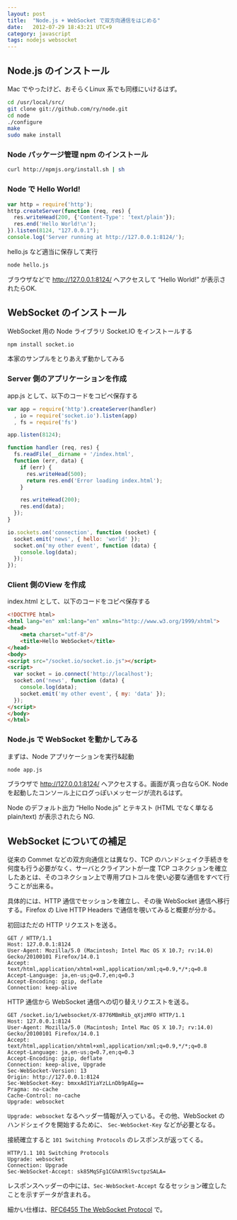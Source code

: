 ```yaml
---
layout: post
title:  "Node.js + WebSocket で双方向通信をはじめる"
date:   2012-07-29 18:43:21 UTC+9
category: javascript
tags: nodejs websocket
---
```


## Node.js のインストール

Mac でやったけど、おそらくLinux 系でも同様にいけるはず。

```sh
cd /usr/local/src/
git clone git://github.com/ry/node.git
cd node
./configure
make
sudo make install
```

### Node パッケージ管理 npm のインストール

```sh
curl http://npmjs.org/install.sh | sh
```

### Node で Hello World!

```javascript
var http = require('http');
http.createServer(function (req, res) {
  res.writeHead(200, {'Content-Type': 'text/plain'});
  res.end('Hello World!\n');
}).listen(8124, "127.0.0.1");
console.log('Server running at http://127.0.0.1:8124/');
```

hello.js など適当に保存して実行

```sh
node hello.js
```

ブラウザなどで http://127.0.0.1:8124/ へアクセスして “Hello World!” が表示されたらOK.

## WebSocket のインストール

WebSocket 用の Node ライブラリ Socket.IO をインストールする

```sh
npm install socket.io
```

本家のサンプルをとりあえず動かしてみる

### Server 側のアプリケーションを作成

app.js として、以下のコードをコピペ保存する

```javascript
var app = require('http').createServer(handler)
  , io = require('socket.io').listen(app)
  , fs = require('fs')

app.listen(8124);

function handler (req, res) {
  fs.readFile(__dirname + '/index.html',
  function (err, data) {
    if (err) {
      res.writeHead(500);
      return res.end('Error loading index.html');
    }

    res.writeHead(200);
    res.end(data);
  });
}

io.sockets.on('connection', function (socket) {
  socket.emit('news', { hello: 'world' });
  socket.on('my other event', function (data) {
    console.log(data);
  });
});
```

### Client 側のView を作成

index.html として、以下のコードをコピペ保存する

```html
<!DOCTYPE html>
<html lang="en" xml:lang="en" xmlns="http://www.w3.org/1999/xhtml">
<head>
    <meta charset="utf-8"/>
    <title>Hello WebSocket</title>
</head>
<body>
<script src="/socket.io/socket.io.js"></script>
<script>
  var socket = io.connect('http://localhost');
  socket.on('news', function (data) {
    console.log(data);
    socket.emit('my other event', { my: 'data' });
  });
</script>
</body>
</html>
```

### Node.js で WebSocket を動かしてみる

まずは、Node アプリケーションを実行&起動

```sh
node app.js
```

ブラウザで http://127.0.0.1:8124/ へアクセスする。画面が真っ白ならOK. Node を起動したコンソール上にログっぽいメッセージが流れるはず。

Node のデフォルト出力 “Hello Node.js” とテキスト (HTML でなく単なる plain/text) が表示されたら NG.

## WebSocket についての補足

従来の Commet などの双方向通信とは異なり、TCP のハンドシェイク手続きを何度も行う必要がなく、サーバとクライアントが一度 TCP コネクションを確立したあとは、そのコネクション上で専用プロトコルを使い必要な通信をすべて行うことが出来る。

具体的には、HTTP 通信でセッションを確立し、その後 WebSocket 通信へ移行する。Firefox の Live HTTP Headers で通信を覗いてみると概要が分かる。

初回はただの HTTP リクエストを送る。

```
GET / HTTP/1.1
Host: 127.0.0.1:8124
User-Agent: Mozilla/5.0 (Macintosh; Intel Mac OS X 10.7; rv:14.0) Gecko/20100101 Firefox/14.0.1
Accept: text/html,application/xhtml+xml,application/xml;q=0.9,*/*;q=0.8
Accept-Language: ja,en-us;q=0.7,en;q=0.3
Accept-Encoding: gzip, deflate
Connection: keep-alive
```

HTTP 通信から WebSocket 通信への切り替えリクエストを送る。

```
GET /socket.io/1/websocket/X-8776MBmRib_qXjzMFO HTTP/1.1
Host: 127.0.0.1:8124
User-Agent: Mozilla/5.0 (Macintosh; Intel Mac OS X 10.7; rv:14.0) Gecko/20100101 Firefox/14.0.1
Accept: text/html,application/xhtml+xml,application/xml;q=0.9,*/*;q=0.8
Accept-Language: ja,en-us;q=0.7,en;q=0.3
Accept-Encoding: gzip, deflate
Connection: keep-alive, Upgrade
Sec-WebSocket-Version: 13
Origin: http://127.0.0.1:8124
Sec-WebSocket-Key: bmxxAd1YiaYzLLnDb9pAEg==
Pragma: no-cache
Cache-Control: no-cache
Upgrade: websocket
```

`Upgrade: websocket` なるヘッダー情報が入っている。その他、WebSocket のハンドシェイクを開始するために、 `Sec-WebSocket-Key` などが必要となる。

接続確立すると `101 Switching Protocols` のレスポンスが返ってくる。

```
HTTP/1.1 101 Switching Protocols
Upgrade: websocket
Connection: Upgrade
Sec-WebSocket-Accept: sk85MqSFg1CGhAYRlSvctpzSALA=
```

レスポンスヘッダーの中には、`Sec-WebSocket-Accept` なるセッション確立したことを示すデータが含まれる。

細かい仕様は、[RFC6455 The WebSocket Protocol](http://tools.ietf.org/html/rfc6455) で。

